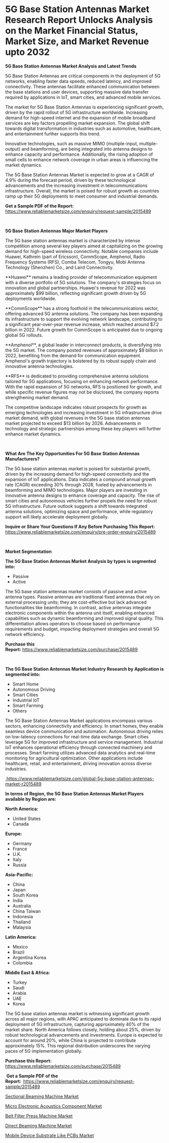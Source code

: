 <p><h1>5G Base Station Antennas Market Research Report Unlocks Analysis on the Market Financial Status, Market Size, and Market Revenue upto 2032</h1></p><p><strong>5G Base Station Antennas Market Analysis and Latest Trends</strong></p>
<p><p>5G Base Station Antennas are critical components in the deployment of 5G networks, enabling faster data speeds, reduced latency, and improved connectivity. These antennas facilitate enhanced communication between the base stations and user devices, supporting massive data transfer required by applications in IoT, smart cities, and advanced mobile services.</p><p>The market for 5G Base Station Antennas is experiencing significant growth, driven by the rapid rollout of 5G infrastructure worldwide. Increasing demand for high-speed internet and the expansion of mobile broadband services are key factors propelling market expansion. The global shift towards digital transformation in industries such as automotive, healthcare, and entertainment further supports this trend.</p><p>Innovative technologies, such as massive MIMO (multiple-input, multiple-output) and beamforming, are being integrated into antenna designs to enhance capacity and performance. Additionally, the rising adoption of small cells to enhance network coverage in urban areas is influencing the market dynamics.</p><p>The 5G Base Station Antennas Market is expected to grow at a CAGR of 4.9% during the forecast period, driven by these technological advancements and the increasing investment in telecommunications infrastructure. Overall, the market is poised for robust growth as countries ramp up their 5G deployments to meet consumer and industrial demands.</p></p>
<p><strong>Get a Sample PDF of the Report:&nbsp;</strong> <a href="https://www.reliablemarketsize.com/enquiry/request-sample/2015489?utm_campaign=2640&utm_medium=2&utm_source=Github&utm_content=ia&utm_term=29032025&utm_id=5g-base-station-antennas">https://www.reliablemarketsize.com/enquiry/request-sample/2015489</a></p>
<p>&nbsp;</p>
<p><strong>5G Base Station Antennas Major Market Players</strong></p>
<p><p>The 5G base station antennas market is characterized by intense competition among several key players aimed at capitalizing on the growing demand for high-speed wireless connectivity. Notable companies include Huawei, Kathrein (part of Ericsson), CommScope, Amphenol, Radio Frequency Systems (RFS), Comba Telecom, Tongyu, Mobi Antenna Technology (Shenzhen) Co., and Laird Connectivity.</p><p>**Huawei** remains a leading provider of telecommunication equipment with a diverse portfolio of 5G solutions. The company's strategies focus on innovation and global partnerships. Huawei's revenue for 2022 was approximately $99 billion, reflecting significant growth driven by 5G deployments worldwide.</p><p>**CommScope** has a strong foothold in the telecommunications sector, offering advanced 5G antenna solutions. The company has been expanding its infrastructure to support the evolving network landscape, contributing to a significant year-over-year revenue increase, which reached around $7.2 billion in 2022. Future growth for CommScope is anticipated due to ongoing global 5G rollouts.</p><p>**Amphenol**, a global leader in interconnect products, is diversifying into the 5G market. The company posted revenues of approximately $8 billion in 2022, benefiting from the demand for communication equipment. Amphenol's growth trajectory is bolstered by its robust supply chain and innovative antenna technologies.</p><p>**RFS** is dedicated to providing comprehensive antenna solutions tailored for 5G applications, focusing on enhancing network performance. With the rapid expansion of 5G networks, RFS is positioned for growth, and while specific revenue figures may not be disclosed, the company reports strengthening market demand.</p><p>The competitive landscape indicates robust prospects for growth as emerging technologies and increasing investment in 5G infrastructure drive market demand, with global revenues in the 5G base station antennas market projected to exceed $13 billion by 2026. Advancements in technology and strategic partnerships among these key players will further enhance market dynamics.</p></p>
<p>&nbsp;</p>
<p><strong>What Are The Key Opportunities For 5G Base Station Antennas Manufacturers?</strong></p>
<p><p>The 5G base station antennas market is poised for substantial growth, driven by the increasing demand for high-speed connectivity and the expansion of IoT applications. Data indicates a compound annual growth rate (CAGR) exceeding 30% through 2028, fueled by advancements in beamforming and MIMO technologies. Major players are investing in innovative antenna designs to enhance coverage and capacity. The rise of smart cities and autonomous vehicles further propels the need for robust 5G infrastructure. Future outlook suggests a shift towards integrated antenna solutions, optimizing space and performance, while regulatory support will likely accelerate deployment globally.</p></p>
<p><strong>Inquire or Share Your Questions If Any Before Purchasing This Report:</strong> <a href="https://www.reliablemarketsize.com/enquiry/pre-order-enquiry/2015489?utm_campaign=2640&utm_medium=2&utm_source=Github&utm_content=ia&utm_term=29032025&utm_id=5g-base-station-antennas">https://www.reliablemarketsize.com/enquiry/pre-order-enquiry/2015489</a></p>
<p>&nbsp;</p>
<p><strong>Market Segmentation</strong></p>
<p><strong>The 5G Base Station Antennas Market Analysis by types is segmented into:</strong></p>
<p><ul><li>Passive</li><li>Active</li></ul></p>
<p><p>The 5G base station antennas market consists of passive and active antenna types. Passive antennas are traditional fixed antennas that rely on external processing units; they are cost-effective but lack advanced functionalities like beamforming. In contrast, active antennas integrate electronic components within the antenna unit itself, enabling enhanced capabilities such as dynamic beamforming and improved signal quality. This differentiation allows operators to choose based on performance requirements and budget, impacting deployment strategies and overall 5G network efficiency.</p></p>
<p><strong>Purchase this Report:&nbsp;</strong><a href="https://www.reliablemarketsize.com/purchase/2015489?utm_campaign=2640&utm_medium=2&utm_source=Github&utm_content=ia&utm_term=29032025&utm_id=5g-base-station-antennas">https://www.reliablemarketsize.com/purchase/2015489</a></p>
<p>&nbsp;</p>
<p><strong>The 5G Base Station Antennas Market Industry Research by Application is segmented into:</strong></p>
<p><ul><li>Smart Home</li><li>Autonomous Driving</li><li>Smart Cities</li><li>Industrial IoT</li><li>Smart Farming</li><li>Others</li></ul></p>
<p><p>The 5G Base Station Antennas Market applications encompass various sectors, enhancing connectivity and efficiency. In smart homes, they enable seamless device communication and automation. Autonomous driving relies on low-latency connections for real-time data exchange. Smart cities leverage 5G for improved infrastructure and service management. Industrial IoT enhances operational efficiency through connected machinery and processes. Smart farming utilizes advanced data analytics and real-time monitoring for agricultural optimization. Other applications include healthcare, retail, and entertainment, driving innovation across diverse industries.</p></p>
<p><a href="https://www.reliablemarketsize.com/global-5g-base-station-antennas-market-r2015489?utm_campaign=2640&utm_medium=2&utm_source=Github&utm_content=ia&utm_term=29032025&utm_id=5g-base-station-antennas">&nbsp;https://www.reliablemarketsize.com/global-5g-base-station-antennas-market-r2015489</a></p>
<p><strong>In terms of Region, the 5G Base Station Antennas Market Players available by Region are:</strong></p>
<p>
    <p> <strong> North America: </strong>
        <ul>
            <li>United States</li>
            <li>Canada</li>
        </ul>
        </p> 
    <p> <strong> Europe: </strong>
        <ul>
            <li>Germany</li>
            <li>France</li>
            <li>U.K.</li>
            <li>Italy</li>
            <li>Russia</li>
        </ul>
        </p> 
    <p> <strong> Asia-Pacific: </strong>
        <ul>
            <li>China</li>
            <li>Japan</li>
            <li>South Korea</li>
            <li>India</li>
            <li>Australia</li>
            <li>China Taiwan</li>
            <li>Indonesia</li>
            <li>Thailand</li>
            <li>Malaysia</li>
        </ul>
        </p> 
    <p> <strong> Latin America: </strong>
        <ul>
            <li>Mexico</li>
            <li>Brazil</li>
            <li>Argentina Korea</li>
            <li>Colombia</li>
        </ul>
        </p> 
    <p> <strong> Middle East & Africa: </strong>
        <ul>
            <li>Turkey</li>
            <li>Saudi</li>
            <li>Arabia</li>
            <li>UAE</li>
            <li>Korea</li>
        </ul>
    </p>
    </p>
<p><p>The 5G base station antennas market is witnessing significant growth across all major regions, with APAC anticipated to dominate due to its rapid deployment of 5G infrastructure, capturing approximately 40% of the market share. North America follows closely, holding about 25%, driven by robust technological advancements and investments. Europe is expected to account for around 20%, while China is projected to contribute approximately 15%. This regional distribution underscores the varying paces of 5G implementation globally.</p></p>
<p><strong>Purchase this Report: </strong><a href="https://www.reliablemarketsize.com/purchase/2015489?utm_campaign=2640&utm_medium=2&utm_source=Github&utm_content=ia&utm_term=29032025&utm_id=5g-base-station-antennas">https://www.reliablemarketsize.com/purchase/2015489</a></p>
<p>&nbsp;<strong>Get a Sample PDF of the Report:&nbsp;&nbsp;</strong><a href="https://www.reliablemarketsize.com/enquiry/request-sample/2015489?utm_campaign=2640&utm_medium=2&utm_source=Github&utm_content=ia&utm_term=29032025&utm_id=5g-base-station-antennas">https://www.reliablemarketsize.com/enquiry/request-sample/2015489</a></p>
<p><strong></strong></p>
<p><p><a href="https://www.linkedin.com/pulse/why-sectional-beaming-machine-market-thriving-89-cagr-through-w0lhf?utm_campaign=2640&utm_medium=2&utm_source=Github&utm_content=ia&utm_term=29032025&utm_id=5g-base-station-antennas">Sectional Beaming Machine Market</a></p><p><a href="https://github.com/gukenneth26571/Market-Research-Report-List-1/blob/main/micro-electronic-acoustics-component-market.md?utm_campaign=2640&utm_medium=2&utm_source=Github&utm_content=ia&utm_term=29032025&utm_id=5g-base-station-antennas">Micro Electronic Acoustics Component Market</a></p><p><a href="https://www.linkedin.com/pulse/evaluating-profitability-belt-filter-press-machine-market-report-2r9yf?utm_campaign=2640&utm_medium=2&utm_source=Github&utm_content=ia&utm_term=29032025&utm_id=5g-base-station-antennas">Belt Filter Press Machine Market</a></p><p><a href="https://www.linkedin.com/pulse/examining-direct-beaming-machine-market-growth-size-trends-using-zbqtf?utm_campaign=2640&utm_medium=2&utm_source=Github&utm_content=ia&utm_term=29032025&utm_id=5g-base-station-antennas">Direct Beaming Machine Market</a></p><p><a href="https://github.com/ChiragRp1/Market-Research-Report-List-7/blob/main/mobile-device-substrate-like-pcbs-market.md?utm_campaign=2640&utm_medium=2&utm_source=Github&utm_content=ia&utm_term=29032025&utm_id=5g-base-station-antennas">Mobile Device Substrate Like PCBs Market</a></p></p>